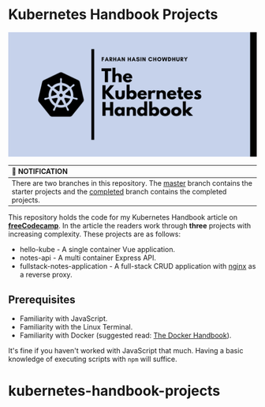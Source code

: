 # Kubernetes Handbook Projects

![...](./kubernetes-handbook-github.png)

| :bell: NOTIFICATION |
|:--------------------|
| There are two branches in this repository. The [master](https://github.com/fhsinchy/kubernetes-handbook-projects/tree/master/) branch contains the starter projects and the [completed](https://github.com/fhsinchy/kubernetes-handbook-projects/tree/completed/) branch contains the completed projects. |

This repository holds the code for my Kubernetes Handbook article on [__freeCodecamp__](https://freecodecamp.org). In the article the readers work through __three__ projects with increasing complexity. These projects are as follows:

- hello-kube - A single container Vue application.
- notes-api - A multi container Express API.
- fullstack-notes-application - A full-stack CRUD application with [nginx](https://hub.docker.com/_/nginx/) as a reverse proxy.

## Prerequisites

- Familiarity with JavaScript.
- Familiarity with the Linux Terminal.
- Familiarity with Docker (suggested read: [The Docker Handbook](https://www.freecodecamp.org/news/the-docker-handbook/)).

It's fine if you haven't worked with JavaScript that much. Having a basic knowledge of executing scripts with `npm` will suffice.
# kubernetes-handbook-projects
